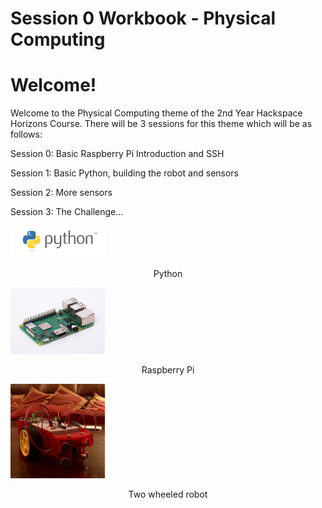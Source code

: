 # Session 0 Workbook - Physical Computing

# Welcome!

Welcome to the Physical Computing theme of the 2nd Year Hackspace Horizons Course. There will be 3 sessions for this theme which will be as follows:

Session 0: Basic Raspberry Pi Introduction and SSH

Session 1: Basic Python, building the robot and sensors

Session 2: More sensors

Session 3: The Challenge...

<p>
    <img src="images/python_logo.png" alt="Python" width="30%">
    <figcaption align="center">Python</figcaption>
</p>
<p>
    <img src="images/raspberrypi.jpg" alt="Python" width="30%">
    <figcaption align="center">Raspberry Pi</figcaption>
</p>
<p>
    <img src="images/101.jpg" alt="Python" width="30%">
    <figcaption align="center">Two wheeled robot</figcaption>
</p>
